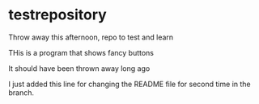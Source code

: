 # testrepository
Throw away this afternoon, repo to test and learn


THis is a program that shows fancy buttons

It should have been thrown away long ago

I just added this line for changing the README file for second time in the branch.
